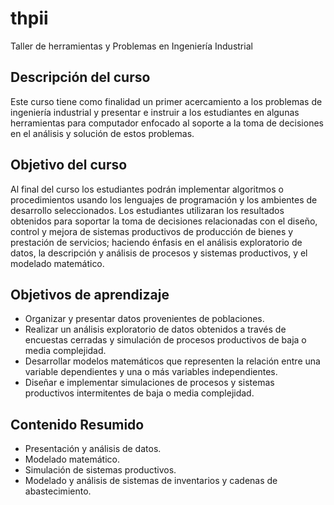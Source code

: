 # thpii
Taller de herramientas y Problemas en Ingeniería Industrial

## Descripción del curso
Este curso tiene como finalidad un primer acercamiento a los problemas de ingeniería industrial y presentar e instruir a los estudiantes en algunas herramientas para computador enfocado al soporte a la toma de decisiones en el análisis y solución de estos problemas.

## Objetivo del curso
Al final del curso los estudiantes podrán implementar algoritmos o procedimientos usando los lenguajes de programación y los ambientes de desarrollo seleccionados. Los estudiantes utilizaran los resultados obtenidos para soportar la toma de decisiones relacionadas con el diseño, control y mejora de sistemas productivos de producción de bienes y prestación de servicios; haciendo énfasis en el análisis exploratorio de datos, la descripción y análisis de procesos y sistemas productivos, y el modelado matemático.


## Objetivos de aprendizaje

* Organizar y presentar datos provenientes de poblaciones.
* Realizar un análisis exploratorio de datos obtenidos a través de encuestas cerradas y simulación de procesos productivos de baja o media complejidad.
* Desarrollar modelos matemáticos que representen la relación entre una variable dependientes y una o más variables independientes.
* Diseñar e implementar simulaciones de procesos y sistemas productivos intermitentes de baja o media complejidad.


## Contenido Resumido
* Presentación y análisis de datos.
* Modelado matemático.
* Simulación de sistemas productivos.
* Modelado y análisis de sistemas de inventarios y cadenas de abastecimiento.

